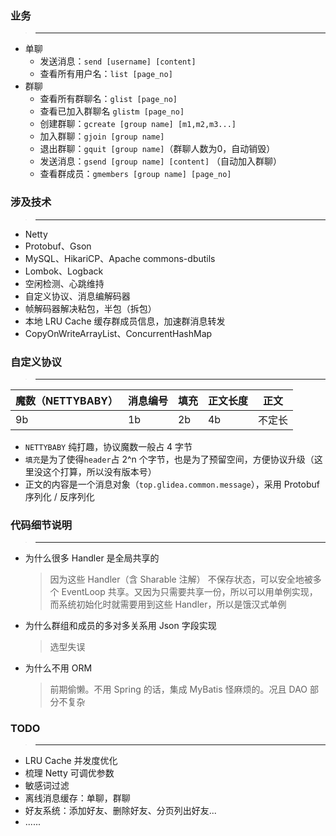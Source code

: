 ### 业务
>---
* 单聊
  * 发送消息：`send [username] [content]`
  * 查看所有用户名：`list [page_no]`
* 群聊
  * 查看所有群聊名：`glist [page_no]`
  * 查看已加入群聊名 `glistm [page_no]`
  * 创建群聊：`gcreate [group name] [m1,m2,m3...]`
  * 加入群聊：`gjoin [group name]`
  * 退出群聊：`gquit [group name]`（群聊人数为0，自动销毁）
  * 发送消息：`gsend [group name] [content]` （自动加入群聊）
  * 查看群成员：`gmembers [group name] [page_no]`
### 涉及技术
>---
* Netty
* Protobuf、Gson
* MySQL、HikariCP、Apache commons-dbutils
* Lombok、Logback
* 空闲检测、心跳维持
* 自定义协议、消息编解码器
* 帧解码器解决粘包，半包（拆包）
* 本地 LRU Cache 缓存群成员信息，加速群消息转发
* CopyOnWriteArrayList、ConcurrentHashMap
### 自定义协议
>---
| 魔数（NETTYBABY） | 消息编号 | 填充 | 正文长度 | 正文   |
| ----------------- | -------- | ---- | -------- | ------ |
| 9b                | 1b       | 2b   | 4b       | 不定长 |

* `NETTYBABY` 纯打趣，协议魔数一般占 4 字节
* `填充`是为了使得`header`占 2^n 个字节，也是为了预留空间，方便协议升级（这里没这个打算，所以没有版本号）
* 正文的内容是一个消息对象（`top.glidea.common.message`），采用 Protobuf 序列化 / 反序列化
### 代码细节说明
>---
* 为什么很多 Handler 是全局共享的
  >因为这些 Handler（含 Sharable 注解） 不保存状态，可以安全地被多个 EventLoop 共享。又因为只需要共享一份，所以可以用单例实现，而系统初始化时就需要用到这些 Handler，所以是饿汉式单例
* 为什么群组和成员的多对多关系用 Json 字段实现
  >选型失误
* 为什么不用 ORM
  >前期偷懒。不用 Spring 的话，集成 MyBatis 怪麻烦的。况且 DAO 部分不复杂
### TODO
>---
* LRU Cache 并发度优化
* 梳理 Netty 可调优参数
* 敏感词过滤
* 离线消息缓存：单聊，群聊
* 好友系统：添加好友、删除好友、分页列出好友...
* ......
